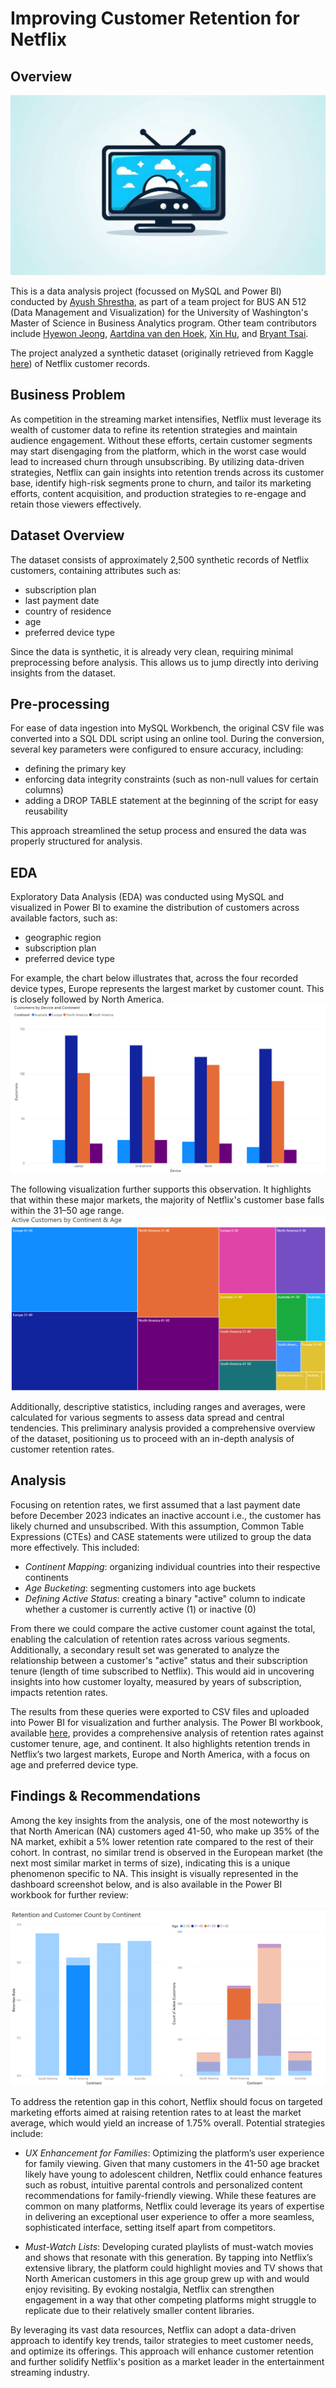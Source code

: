 # Improving Customer Retention for Netflix

## Overview

![streaming](artifacts/streaming.png)

This is a data analysis project (focussed on MySQL and Power BI) conducted by [Ayush Shrestha](https://www.linkedin.com/in/ayush-yoshi-shrestha/), as part of a team project for BUS AN 512 (Data Management and Visualization) for the University of Washington's Master of Science in Business Analytics program. Other team contributors include
[Hyewon Jeong](https://www.linkedin.com/in/jeonghyewon/),
[Aartdina van den Hoek](https://www.linkedin.com/in/aartdina/),
[Xin Hu](https://www.linkedin.com/in/xinhu-ashley/),
and [Bryant Tsai](https://www.linkedin.com/in/btsai1996/).

The project analyzed a synthetic dataset (originally retrieved from Kaggle [here](https://www.kaggle.com/datasets/arnavsmayan/netflix-userbase-dataset)) of Netflix customer records.

## Business Problem

As competition in the streaming market intensifies, Netflix must leverage its wealth of customer data to refine its retention strategies and maintain audience engagement. Without these efforts, certain customer segments may start disengaging from the platform, which in the worst case would lead to increased churn through unsubscribing. By utilizing data-driven strategies, Netflix can gain insights into retention trends across its customer base, identify high-risk segments prone to churn, and tailor its marketing efforts, content acquisition, and production strategies to re-engage and retain those viewers effectively.

## Dataset Overview

The dataset consists of approximately 2,500 synthetic records of Netflix customers, containing attributes such as:

- subscription plan
- last payment date
- country of residence
- age
- preferred device type

Since the data is synthetic, it is already very clean, requiring minimal preprocessing before analysis. This allows us to jump directly into deriving insights from the dataset.

## Pre-processing

For ease of data ingestion into MySQL Workbench, the original CSV file was converted into a SQL DDL script using an online tool. During the conversion, several key parameters were configured to ensure accuracy, including:

- defining the primary key
- enforcing data integrity constraints (such as non-null values for certain columns)
- adding a DROP TABLE statement at the beginning of the script for easy reusability

This approach streamlined the setup process and ensured the data was properly structured for analysis.

## EDA

Exploratory Data Analysis (EDA) was conducted using MySQL and visualized in Power BI to examine the distribution of customers across available factors, such as:

- geographic region
- subscription plan
- preferred device type

For example, the chart below illustrates that, across the four recorded device types, Europe represents the largest market by customer count. This is closely followed by North America.
![Device Continent Customers](artifacts/customerCounts-device-continent.png)

The following visualization further supports this observation. It highlights that within these major markets, the majority of Netflix's customer base falls within the 31–50 age range.
![Active Customer Continent Age](artifacts/activeCustomers-continent-age.png)

Additionally, descriptive statistics, including ranges and averages, were calculated for various segments to assess data spread and central tendencies. This preliminary analysis provided a comprehensive overview of the dataset, positioning us to proceed with an in-depth analysis of customer retention rates.

## Analysis

Focusing on retention rates, we first assumed that a last payment date before December 2023 indicates an inactive account i.e., the customer has likely churned and unsubscribed. With this assumption, Common Table Expressions (CTEs) and CASE statements were utilized to group the data more effectively. This included:

- _Continent Mapping_: organizing individual countries into their respective continents
- _Age Bucketing_: segmenting customers into age buckets
- _Defining Active Status_: creating a binary "active" column to indicate whether a customer is currently active (1) or inactive (0)

From there we could compare the active customer count against the total, enabling the calculation of retention rates across various segments. Additionally, a secondary result set was generated to analyze the relationship between a customer's "active" status and their subscription tenure (length of time subscribed to Netflix). This would aid in uncovering insights into how customer loyalty, measured by years of subscription, impacts retention rates.

The results from these queries were exported to CSV files and uploaded into Power BI for visualization and further analysis. The Power BI workbook, available [here](analysis/netflix-data-viz.pbix), provides a comprehensive analysis of retention rates against customer tenure, age, and continent. It also highlights retention trends in Netflix’s two largest markets, Europe and North America, with a focus on age and preferred device type.

## Findings & Recommendations

Among the key insights from the analysis, one of the most noteworthy is that North American (NA) customers aged 41-50, who make up 35% of the NA market, exhibit a 5% lower retention rate compared to the rest of their cohort. In contrast, no similar trend is observed in the European market (the next most similar market in terms of size), indicating this is a unique phenomenon specific to NA. This insight is visually represented in the dashboard screenshot below, and is also available in the Power BI workbook for further review:

![NA-customer-opportunity](artifacts/NA-customer-retention-opp.png)

To address the retention gap in this cohort, Netflix should focus on targeted marketing efforts aimed at raising retention rates to at least the market average, which would yield an increase of 1.75% overall. Potential strategies include:

- _UX Enhancement for Families_: Optimizing the platform’s user experience for family viewing. Given that many customers in the 41-50 age bracket likely have young to adolescent children, Netflix could enhance features such as robust, intuitive parental controls and personalized content recommendations for family-friendly viewing. While these features are common on many platforms, Netflix could leverage its years of expertise in delivering an exceptional user experience to offer a more seamless, sophisticated interface, setting itself apart from competitors.

- _Must-Watch Lists_: Developing curated playlists of must-watch movies and shows that resonate with this generation. By tapping into Netflix’s extensive library, the platform could highlight movies and TV shows that North American customers in this age group grew up with and would enjoy revisiting. By evoking nostalgia, Netflix can strengthen engagement in a way that other competing platforms might struggle to replicate due to their relatively smaller content libraries.

By leveraging its vast data resources, Netflix can adopt a data-driven approach to identify key trends, tailor strategies to meet customer needs, and optimize its offerings. This approach will enhance customer retention and further solidify Netflix's position as a market leader in the entertainment streaming industry.

